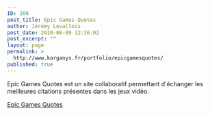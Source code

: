 ```yaml
---
ID: 260
post_title: Epic Games Quotes
author: Jérémy Levallois
post_date: 2010-08-09 12:36:02
post_excerpt: ""
layout: page
permalink: >
  http://www.karganys.fr/portfolio/epicgamesquotes/
published: true
---
```

Epic Games Quotes est un site collaboratif permettant d'échanger les meilleures citations présentes dans les jeux vidéo.

<a href="http://www.epicgamesquotes.fr" target="_blank">Epic Games Quotes</a>